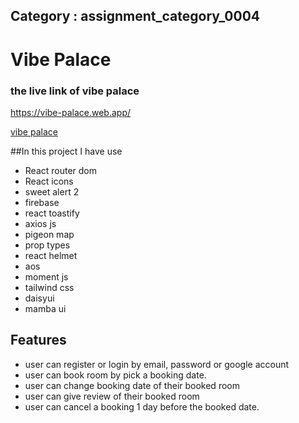 ## Category : assignment_category_0004

# Vibe Palace

### the live link of vibe palace 
https://vibe-palace.web.app/

[vibe palace](https://vibe-palace.web.app/)

##In this project I have use  
- React router dom
- React icons
- sweet alert 2
- firebase
- react toastify
- axios js
- pigeon map
- prop types
- react helmet
- aos 
- moment js
- tailwind css
- daisyui
- mamba ui

## Features

- user can register or login  by email, password or google account
- user can book room by pick a booking date.
- user can change booking date of their booked room
- user can give review of their booked room
- user can cancel a booking 1 day before the booked date.



